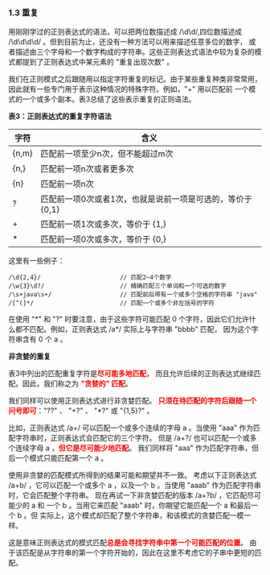 ### 1.3 重复

用刚刚学过的正则表达式的语法，可以把两位数描述成 /\d\d/,四位数描述成 /\d\d\d\d/ 。但到目前为止，还没有一种方法可以用来描述任意多位的数字，
或者描述由三个字母和一个数字构成的字符串。这些正则表达式语法中较为复杂的模式都提到了正则表达式中某元素的 "重复出现次数" 。

我们在正则模式之后跟随用以指定字符重复的标记。由于某些重复种类非常常用，因此就有一些专门用于表示这种情况的特殊字符。例如，"+" 用以匹配前
一个模式的一个或多个副本。表3总结了这些表示重复的正则语法。

**表3：正则表达式的重复字符语法**

<table>
	<thead>
		<tr><th>字符</th><th>含义</th></tr>
	</thead>
	<tbody>
		<tr><td>{n,m}</td><td>匹配前一项至少n次，但不能超过m次</td></tr>
		<tr><td>{n,}</td><td>匹配前一项n次或者更多次</td></tr>
		<tr><td>{n}</td><td>匹配前一项n次</td></tr>
		<tr><td>?</td><td>匹配前一项0次或者1次，也就是说前一项是可选的，等价于{0,1}</td></tr>
		<tr><td>+</td><td>匹配前一项1次或多次，等价于 {1,}</td></tr>
		<tr><td>*</td><td>匹配前一项0次或多次，等价于 {0,}</td></tr>
	</tbody>
</table>

这里有一些例子：

    /\d{2,4}/                      // 匹配2~4个数字
    /\w{3}\d?/                     // 精确匹配三个单词和一个可选的数字
    /\s+java\s+/                   // 匹配前后带有一个或多个空格的字符串 "java"
    /[^(]*/                        // 匹配一个或多个非左括号的字符

在使用 "\*" 和 "?" 时要注意，由于这些字符可能匹配 0 个字符，因此它们允许什么都不匹配。例如，正则表达式 /a\*/ 实际上与字符串 "bbbb" 匹配，
因为这个字符串含有 0 个 a 。

**非贪婪的重复**

表3中列出的匹配重复字符是<span style="color: red;font-weight: bold">尽可能多地匹配</span>，
而且允许后续的正则表达式继续匹配。因此，我们称之为 <span style="color: red;font-weight: bold"> "贪婪的" 匹配</span>。


我们同样可以使用正则表达式进行非贪婪匹配。
<span style="color: red;font-weight: bold">只须在待匹配的字符后跟随一个问号即可</span>："??" 、 "+?" 、 "*?" 或 "{1,5}?" 。

比如，正则表达式 /a+/ 可以匹配一个或多个连续的字母 a 。当使用 "aaa" 作为匹配字符串时，正则表达式会匹配它的三个字符。
但是 /a+?/ 也可以匹配一个或多个连续字母 a ，<span style="color: red;font-weight: bold">但它是尽可能少地匹配</span>。
我们同样将 "aaa" 作为匹配字符串，但后一个模式只能匹配第一个 a 。


使用非贪婪的匹配模式所得到的结果可能和期望并不一致。
考虑以下正则表达式 /a+b/ ，它可以匹配一个或多个 a ，以及一个 b 。当使用 "aaab" 作为匹配字符串时，它会匹配整个字符串。
现在再试一下非贪婪匹配的版本 /a+?b/ ，它匹配尽可能少的 a 和 一个 b 。当用它来匹配 "aaab" 时，你期望它能匹配一个 a 和最后一个 b 。但
实际上，这个模式却匹配了整个字符串，和该模式的贪婪匹配一模一样。

这是意味正则表达式的模式匹配<span style="color: red;font-weight: bold">总是会寻找字符串中第一个可能匹配的位置</span>。
由于该匹配是从字符串的第一个字符开始的，因此在这里不考虑它的子串中更短的匹配。


